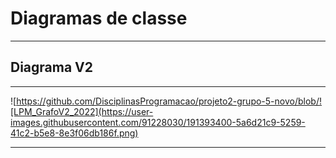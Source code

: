 # Diagramas de classe
________________________________________________________________________________________
## Diagrama V2
_______________________________________________________________________
![https://github.com/DisciplinasProgramacao/projeto2-grupo-5-novo/blob/![LPM_GrafoV2_2022](https://user-images.githubusercontent.com/91228030/191393400-5a6d21c9-5259-41c2-b5e8-8e3f06db186f.png)
_________________________________________________________________________________________________________
